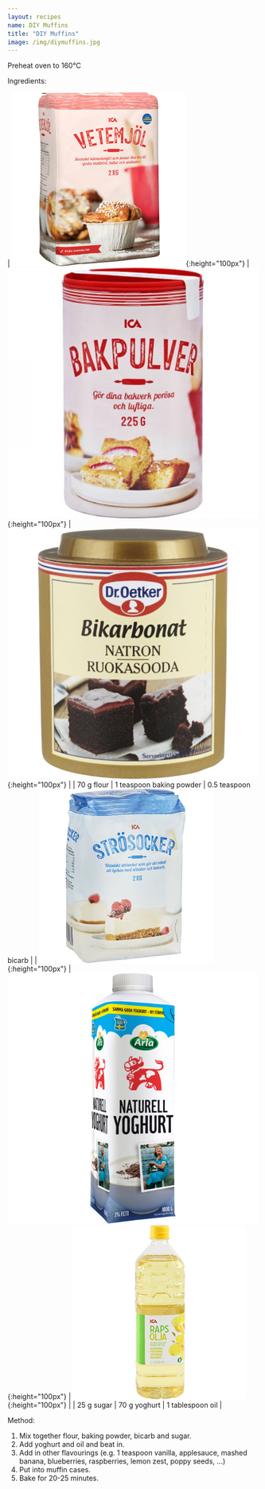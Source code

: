 ```yaml
---
layout: recipes
name: DIY Muffins
title: "DIY Muffins"
image: /img/diymuffins.jpg
---
```


Preheat oven to 160°C

Ingredients:

| ![Flour](/img/flour.jpg){:height="100px"} | ![Baking powder](/img/bakingpowder.jpg){:height="100px"} | ![Bicarb](/img/bicarb.jpg){:height="100px"} |
| 70 g flour | 1 teaspoon baking powder | 0.5 teaspoon bicarb |
| ![Sugar](/img/sugar.jpg){:height="100px"} | ![Yoghurt](/img/yoghurt.jpg){:height="100px"} | ![Oil](/img/oil.jpg){:height="100px"} |
| 25 g sugar | 70 g yoghurt | 1 tablespoon oil |

Method:
1. Mix together flour, baking powder, bicarb and sugar.
2. Add yoghurt and oil and beat in.
3. Add in other flavourings (e.g. 1 teaspoon vanilla, applesauce, mashed banana, blueberries, raspberries, lemon zest, poppy seeds, ...)
4. Put into muffin cases.
5. Bake for 20-25 minutes.